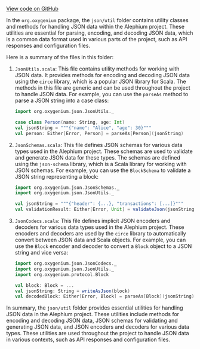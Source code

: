[View code on GitHub](https://github.com/oxygenium/oxygenium/.autodoc/docs/json/util/src/main/scala/org/oxygenium)

In the `org.oxygenium` package, the `json/util` folder contains utility classes and methods for handling JSON data within the Alephium project. These utilities are essential for parsing, encoding, and decoding JSON data, which is a common data format used in various parts of the project, such as API responses and configuration files.

Here is a summary of the files in this folder:

1. `JsonUtils.scala`: This file contains utility methods for working with JSON data. It provides methods for encoding and decoding JSON data using the `circe` library, which is a popular JSON library for Scala. The methods in this file are generic and can be used throughout the project to handle JSON data. For example, you can use the `parseAs` method to parse a JSON string into a case class:

   ```scala
   import org.oxygenium.json.JsonUtils._

   case class Person(name: String, age: Int)
   val jsonString = """{"name": "Alice", "age": 30}"""
   val person: Either[Error, Person] = parseAs[Person](jsonString)
   ```

2. `JsonSchemas.scala`: This file defines JSON schemas for various data types used in the Alephium project. These schemas are used to validate and generate JSON data for these types. The schemas are defined using the `json-schema` library, which is a Scala library for working with JSON schemas. For example, you can use the `BlockSchema` to validate a JSON string representing a block:

   ```scala
   import org.oxygenium.json.JsonSchemas._
   import org.oxygenium.json.JsonUtils._

   val jsonString = """{"header": {...}, "transactions": [...]}"""
   val validationResult: Either[Error, Unit] = validateJson(jsonString, BlockSchema)
   ```

3. `JsonCodecs.scala`: This file defines implicit JSON encoders and decoders for various data types used in the Alephium project. These encoders and decoders are used by the `circe` library to automatically convert between JSON data and Scala objects. For example, you can use the `Block` encoder and decoder to convert a `Block` object to a JSON string and vice versa:

   ```scala
   import org.oxygenium.json.JsonCodecs._
   import org.oxygenium.json.JsonUtils._
   import org.oxygenium.protocol.Block

   val block: Block = ...
   val jsonString: String = writeAsJson(block)
   val decodedBlock: Either[Error, Block] = parseAs[Block](jsonString)
   ```

In summary, the `json/util` folder provides essential utilities for handling JSON data in the Alephium project. These utilities include methods for encoding and decoding JSON data, JSON schemas for validating and generating JSON data, and JSON encoders and decoders for various data types. These utilities are used throughout the project to handle JSON data in various contexts, such as API responses and configuration files.
